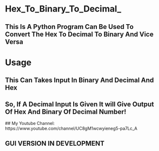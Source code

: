 # Hex_To_Binary_To_Decimal_
<h2>This Is A Python Program Can Be Used To Convert The Hex To Decimal To Binary And Vice Versa</h2>
<h1>Usage</h1>
<h2>This Can Takes Input In Binary And Decimal And Hex</h2>
<h2>So, If A Decimal Input Is Given It will Give Output Of Hex And Binary Of Decimal Number!</h2>
## My Youtube Channel:
https://www.youtube.com/channel/UC8gM1wcwyieneg5-pa7Lc_A

## GUI VERSION IN DEVELOPMENT
